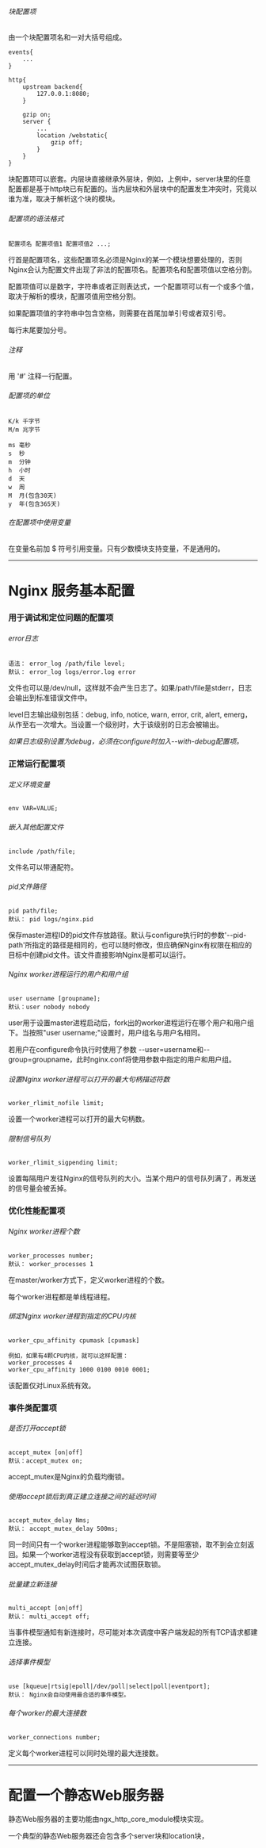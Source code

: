 ###### 块配置项
由一个块配置项名和一对大括号组成。
```
events{
    ...
}

http{
    upstream backend{
        127.0.0.1:8080;
    }
    
    gzip on;
    server {
        ...
        location /webstatic{
            gzip off;
        }
    }
}
```

块配置项可以嵌套。内层块直接继承外层块，例如，上例中，server块里的任意配置都是基于http块已有配置的。当内层块和外层块中的配置发生冲突时，究竟以谁为准，取决于解析这个块的模块。

###### 配置项的语法格式
```
配置项名 配置项值1 配置项值2 ...;
```
行首是配置项名，这些配置项名必须是Nginx的某一个模块想要处理的，否则Nginx会认为配置文件出现了非法的配置项名。配置项名和配置项值以空格分割。

配置项值可以是数字，字符串或者正则表达式，一个配置项可以有一个或多个值，取决于解析的模块，配置项值用空格分割。

如果配置项值的字符串中包含空格，则需要在首尾加单引号或者双引号。

每行末尾要加分号。

###### 注释
用 '#' 注释一行配置。

###### 配置项的单位
```
K/k 千字节
M/m 兆字节

ms 毫秒
s  秒
m  分钟
h  小时
d  天
w  周
M  月(包含30天)
y  年(包含365天)
```

###### 在配置项中使用变量
在变量名前加 $ 符号引用变量。只有少数模块支持变量，不是通用的。

***

# Nginx 服务基本配置

### 用于调试和定位问题的配置项

###### error日志
```
语法： error_log /path/file level;
默认： error_log logs/error.log error
```
文件也可以是/dev/null，这样就不会产生日志了。如果/path/file是stderr，日志会输出到标准错误文件中。

level日志输出级别包括：debug, info, notice, warn, error, crit, alert, emerg，从作至右一次增大。当设置一个级别时，大于该级别的日志会被输出。

*如果日志级别设置为debug，必须在configure时加入--with-debug配置项。*

### 正常运行配置项
###### 定义环境变量
```
env VAR=VALUE;
```

###### 嵌入其他配置文件
```
include /path/file;
```
文件名可以带通配符。

###### pid文件路径
```
pid path/file;
默认： pid logs/nginx.pid
```
保存master进程ID的pid文件存放路径。默认与configure执行时的参数'--pid-path'所指定的路径是相同的，也可以随时修改，但应确保Nginx有权限在相应的目标中创建pid文件。该文件直接影响Nginx是都可以运行。

###### Nginx worker进程运行的用户和用户组
```
user username [groupname];
默认：user nobody nobody
```
user用于设置master进程启动后，fork出的worker进程运行在哪个用户和用户组下。当按照"user username;"设置时，用户组名与用户名相同。

若用户在configure命令执行时使用了参数 --user=username和--group=groupname，此时nginx.conf将使用参数中指定的用户和用户组。

###### 设置Nginx worker进程可以打开的最大句柄描述符数
```
worker_rlimit_nofile limit;
```
设置一个worker进程可以打开的最大句柄数。

###### 限制信号队列
```
worker_rlimit_sigpending limit;
```
设置每隔用户发往Nginx的信号队列的大小。当某个用户的信号队列满了，再发送的信号量会被丢掉。


### 优化性能配置项
###### Nginx worker进程个数
```
worker_processes number;
默认： worker_processes 1
```
在master/worker方式下，定义worker进程的个数。

每个worker进程都是单线程进程。

###### 绑定Nginx worker进程到指定的CPU内核
```
worker_cpu_affinity cpumask [cpumask]

例如，如果有4颗CPU内核，就可以这样配置：
worker_processes 4
worker_cpu_affinity 1000 0100 0010 0001;
```

该配置仅对Linux系统有效。

### 事件类配置项

###### 是否打开accept锁
```
accept_mutex [on|off]
默认：accept_mutex on;
```
accept_mutex是Nginx的负载均衡锁。

###### 使用accept锁后到真正建立连接之间的延迟时间
```
accept_mutex_delay Nms;
默认： accept_mutex_delay 500ms;
```
同一时间只有一个worker进程能够取到accept锁。不是阻塞锁，取不到会立刻返回。如果一个worker进程没有获取到accept锁，则需要等至少accept_mutex_delay时间后才能再次试图获取锁。

###### 批量建立新连接
```
multi_accept [on|off]
默认： multi_accept off;
```
当事件模型通知有新连接时，尽可能对本次调度中客户端发起的所有TCP请求都建立连接。

###### 选择事件模型
```
use [kqueue|rtsig|epoll|/dev/poll|select|poll|eventport];
默认： Nginx会自动使用最合适的事件模型。
```

###### 每个worker的最大连接数
```
worker_connections number;
```
定义每个worker进程可以同时处理的最大连接数。

***
# 配置一个静态Web服务器

静态Web服务器的主要功能由ngx_http_core_module模块实现。

一个典型的静态Web服务器还会包含多个server块和location块，
